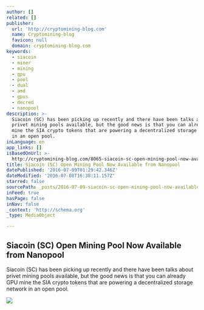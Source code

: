 ```yaml
---
author: []
related: []
publisher:
  url: 'http://cryptomining-blog.com'
  name: Cryptomining-blog
  favicon: null
  domain: cryptomining-blog.com
keywords:
  - siacoin
  - miner
  - mining
  - gpu
  - pool
  - dual
  - amd
  - gpus
  - decred
  - nanopool
description: >-
  Siacoin (SC) has been picking up recently and there have been talks about
  privet mining pools available, but the good news is that you can already GPU
  mine the SIA crypto tokens that are powering a decentralized storage network
  in an open pool.
inLanguage: en
app_links: []
isBasedOnUrl: >-
  http://cryptomining-blog.com/8065-siacoin-sc-open-mining-pool-now-available-from-nanopool/
title: Siacoin (SC) Open Mining Pool Now Available from Nanopool
datePublished: '2016-07-09T01:29:42.346Z'
dateModified: '2016-07-08T16:38:11.157Z'
starred: false
sourcePath: _posts/2016-07-09-siacoin-sc-open-mining-pool-now-available-from-nanopool.md
inFeed: true
hasPage: false
inNav: false
_context: 'http://schema.org'
_type: MediaObject

---
```

<article style=""><h1>Siacoin (SC) Open Mining Pool Now Available from Nanopool</h1><p>Siacoin (SC) has been picking up recently and there have been talks about privet mining pools available, but the good news is that you can already GPU mine the SIA crypto tokens that are powering a decentralized storage network in an open pool.</p><img src="http://cryptomining-blog.com/wp-content/uploads/2016/07/sia-mining-pool-580x338.jpg" /></article>